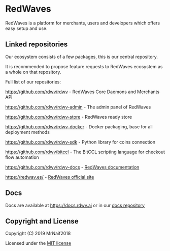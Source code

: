 # RedWaves

RedWaves is a platform for merchants, users and developers which offers easy setup and use.

## Linked repositories

Our ecosystem consists of a few packages, this is our central repository.

It is recommended to propose feature requests to RedWaves ecosystem as a whole on that repository.

Full list of our repositories:

https://github.com/rdwv/rdwv - RedWaves Core Daemons and Merchants API

https://github.com/rdwv/rdwv-admin - The admin panel of RedWaves

https://github.com/rdwv/rdwv-store - RedWaves ready store

https://github.com/rdwv/rdwv-docker - Docker packaging, base for all deployment methods

https://github.com/rdwv/rdwv-sdk - Python library for coins connection

https://github.com/rdwv/bitccl - The BitCCL scripting language for checkout flow automation

https://github.com/rdwv/rdwv-docs - [RedWaves documentation](https://docs.rdwv.ai)

https://redwav.es/ - [RedWaves official site](https://redwav.es/)

## Docs

Docs are available at https://docs.rdwv.ai or in our [docs repository](https://github.com/rdwv/rdwv-docs)

## Copyright and License

Copyright (C) 2019 MrNaif2018

Licensed under the [MIT license](LICENSE)
